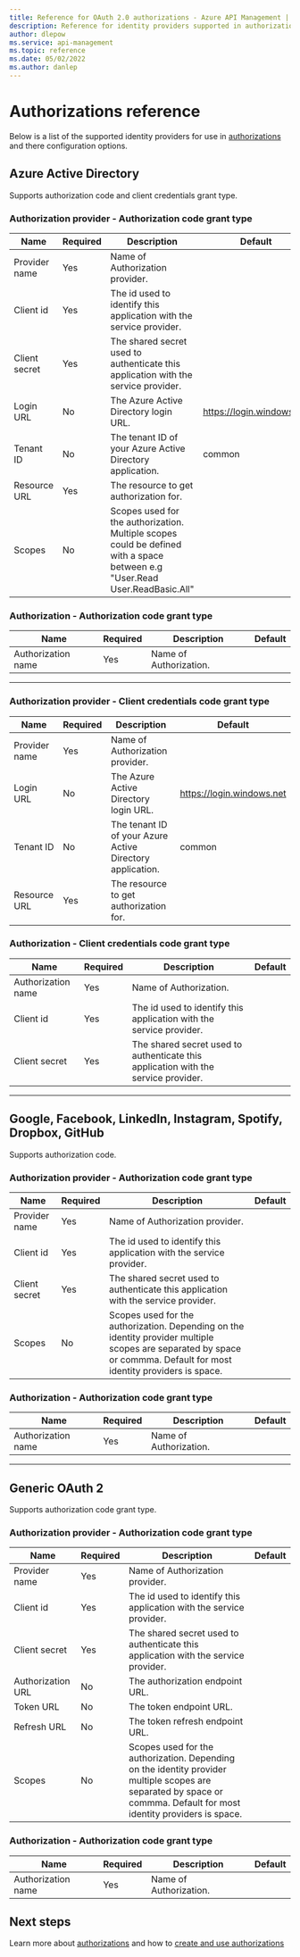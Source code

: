 ```yaml
---
title: Reference for OAuth 2.0 authorizations - Azure API Management | Microsoft Docs
description: Reference for identity providers supported in authorizations in Azure API Management. Authorizations manage OAuth 2.0 authorization tokens to APIs
author: dlepow
ms.service: api-management
ms.topic: reference
ms.date: 05/02/2022
ms.author: danlep
---
```


# Authorizations reference
Below is a list of the supported identity providers for use in [authorizations](authorizations-overview.md) and there configuration options.

## Azure Active Directory  
Supports authorization code and client credentials grant type.


### Authorization provider - Authorization code grant type

| Name | Required | Description | Default |
|---|---|---|---|
| Provider name | Yes | Name of Authorization provider. | |
| Client id | Yes | The id used to identify this application with the service provider. | |
| Client secret | Yes | The shared secret used to authenticate this application with the service provider. ||
| Login URL | No | The Azure Active Directory login URL. | https://login.windows.net |
| Tenant ID | No | The tenant ID of your Azure Active Directory application. | common |  
| Resource URL | Yes | The resource to get authorization for. |  | 
| Scopes | No | Scopes used for the authorization. Multiple scopes could be defined with a space between e.g "User.Read User.ReadBasic.All" |  | 


### Authorization - Authorization code grant type
| Name | Required | Description | Default |
|---|---|---|---|
| Authorization name | Yes | Name of Authorization. |  | 

--- 

### Authorization provider - Client credentials code grant type
| Name | Required | Description | Default |
|---|---|---|---|
| Provider name | Yes | Name of Authorization provider. | |
| Login URL | No | The Azure Active Directory login URL. | https://login.windows.net |
| Tenant ID | No | The tenant ID of your Azure Active Directory application. | common |  
| Resource URL | Yes | The resource to get authorization for. |  | 


### Authorization - Client credentials code grant type
| Name | Required | Description | Default |
|---|---|---|---|
| Authorization name | Yes | Name of Authorization. |  | 
| Client id | Yes | The id used to identify this application with the service provider. | |
| Client secret | Yes | The shared secret used to authenticate this application with the service provider. ||

--- 

## Google, Facebook, LinkedIn, Instagram, Spotify, Dropbox, GitHub   
Supports authorization code.


### Authorization provider - Authorization code grant type
| Name | Required | Description | Default |
|---|---|---|---|
| Provider name | Yes | Name of Authorization provider. | |
| Client id | Yes | The id used to identify this application with the service provider. | |
| Client secret | Yes | The shared secret used to authenticate this application with the service provider. ||
| Scopes | No | Scopes used for the authorization. Depending on the identity provider multiple scopes are separated by space or commma. Default for most identity providers is space. |  | 


### Authorization - Authorization code grant type
| Name | Required | Description | Default |
|---|---|---|---|
| Authorization name | Yes | Name of Authorization. |  |

--- 

## Generic OAuth 2  
Supports authorization code grant type.


### Authorization provider - Authorization code grant type
| Name | Required | Description | Default |
|---|---|---|---|
| Provider name | Yes | Name of Authorization provider. | |
| Client id | Yes | The id used to identify this application with the service provider. | |
| Client secret | Yes | The shared secret used to authenticate this application with the service provider. ||
| Authorization URL | No | The authorization endpoint URL. | |
| Token URL | No | The token endpoint URL. |  |  
| Refresh URL | No | The token refresh endpoint URL. |  | 
| Scopes | No | Scopes used for the authorization. Depending on the identity provider multiple scopes are separated by space or commma. Default for most identity providers is space. |  | 


### Authorization - Authorization code grant type
| Name | Required | Description | Default |
|---|---|---|---|
| Authorization name | Yes | Name of Authorization. |  | 

## Next steps

Learn more about [authorizations](authorizations.md) and how to [create and use authorizations](authorizations-how-to.md)
